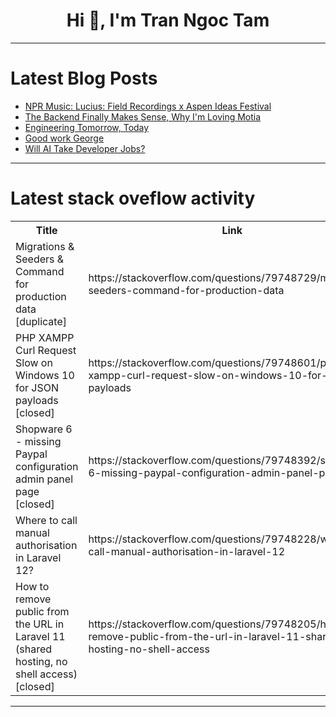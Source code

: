 <h1 align="center">Hi 👋, I'm Tran Ngoc Tam</h1>

---

# Latest Blog Posts 
<!-- BLOG-POST-LIST:START -->
- [NPR Music: Lucius: Field Recordings x Aspen Ideas Festival](https://dev.to/music_youtube/npr-music-lucius-field-recordings-x-aspen-ideas-festival-4p8e)
- [The Backend Finally Makes Sense, Why I&#39;m Loving Motia](https://dev.to/jealousgx/the-backend-finally-makes-sense-why-im-loving-motia-59kb)
- [Engineering Tomorrow, Today](https://dev.to/titto-stackobea/engineering-tomorrow-today-4cli)
- [Good work George](https://dev.to/grayhat/good-work-george-4a2k)
- [Will AI Take Developer Jobs?](https://dev.to/donadams50/will-ai-take-developer-jobs-cg3)
<!-- BLOG-POST-LIST:END -->

---

# Latest stack oveflow activity
<table>
  <tr><th>Title</th><th>Link</th></tr>
  <!-- STACKOVERFLOW:START --><tr><td>Migrations &amp; Seeders &amp; Command for production data [duplicate]</td><td>https://stackoverflow.com/questions/79748729/migrations-seeders-command-for-production-data</td></tr><tr><td>PHP XAMPP Curl Request Slow on Windows 10 for JSON payloads [closed]</td><td>https://stackoverflow.com/questions/79748601/php-xampp-curl-request-slow-on-windows-10-for-json-payloads</td></tr><tr><td>Shopware 6 - missing Paypal configuration admin panel page [closed]</td><td>https://stackoverflow.com/questions/79748392/shopware-6-missing-paypal-configuration-admin-panel-page</td></tr><tr><td>Where to call manual authorisation in Laravel 12?</td><td>https://stackoverflow.com/questions/79748228/where-to-call-manual-authorisation-in-laravel-12</td></tr><tr><td>How to remove public from the URL in Laravel 11 &lpar;shared hosting, no shell access&rpar; [closed]</td><td>https://stackoverflow.com/questions/79748205/how-to-remove-public-from-the-url-in-laravel-11-shared-hosting-no-shell-access</td></tr><!-- STACKOVERFLOW:END -->
</table>

---


